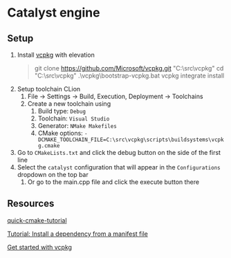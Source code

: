 # Catalyst engine

## Setup
1. Install [vcpkg](https://vcpkg.io/en/getting-started) with elevation
   >  git clone https://github.com/Microsoft/vcpkg.git "C:\src\vcpkg"
   >  cd "C:\src\vcpkg"
   > .\vcpkg\bootstrap-vcpkg.bat
   > vcpkg integrate install
2. Setup toolchain CLion 
   1. File -> Settings -> Build, Execution, Deployment -> Toolchains
   2. Create a new toolchain using 
      1. Build type: `Debug`
      2. Toolchain: `Visual Studio`
      3. Generator: `NMake Makefiles`
      4. CMake options: `-DCMAKE_TOOLCHAIN_FILE=C:\src\vcpkg\scripts\buildsystems\vcpkg.cmake`
3. Go to `CMakeLists.txt` and click the debug button on the side of the first line
4. Select the `catalyst` configuration that will appear in the `Configurations` dropdown on the top bar
   1. Or go to the main.cpp file and click the execute button there

## Resources
[quick-cmake-tutorial](https://www.jetbrains.com/help/clion/2018.2/quick-cmake-tutorial.html#d156825e282)

[Tutorial: Install a dependency from a manifest file](https://learn.microsoft.com/en-us/vcpkg/consume/manifest-mode?tabs=cmake%2Cbuild-cmake)

[Get started with vcpkg](https://vcpkg.io/en/getting-started)